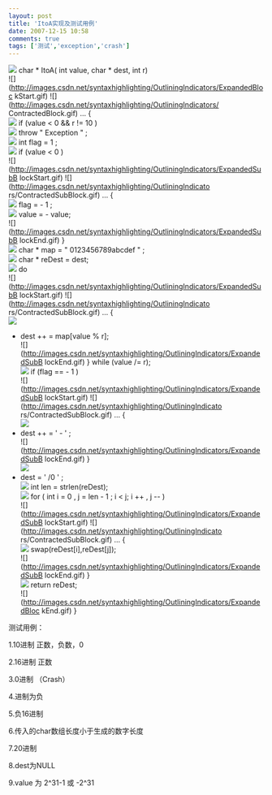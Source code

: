```yaml
---
layout: post
title: 'ItoA实现及测试用例'
date: 2007-12-15 10:58
comments: true
tags: ['测试','exception','crash']
---
```


![](http://images.csdn.net/syntaxhighlighting/OutliningIndicators/None.gif)
char  *  ItoA(  int  value,  char  *  dest,  int  r)  
![](http://images.csdn.net/syntaxhighlighting/OutliningIndicators/ExpandedBloc
kStart.gif) ![](http://images.csdn.net/syntaxhighlighting/OutliningIndicators/
ContractedBlock.gif) ...  {  
![](http://images.csdn.net/syntaxhighlighting/OutliningIndicators/InBlock.gif)
if  (value  < 0  && r  !=  10  )  
![](http://images.csdn.net/syntaxhighlighting/OutliningIndicators/InBlock.gif)
throw  "  Exception  "  ;  
![](http://images.csdn.net/syntaxhighlighting/OutliningIndicators/InBlock.gif)
int  flag  =  1  ;  
![](http://images.csdn.net/syntaxhighlighting/OutliningIndicators/InBlock.gif)
if  (value  < 0  )  
![](http://images.csdn.net/syntaxhighlighting/OutliningIndicators/ExpandedSubB
lockStart.gif) ![](http://images.csdn.net/syntaxhighlighting/OutliningIndicato
rs/ContractedSubBlock.gif) ...  {  
![](http://images.csdn.net/syntaxhighlighting/OutliningIndicators/InBlock.gif)
flag  =  \-  1  ;  
![](http://images.csdn.net/syntaxhighlighting/OutliningIndicators/InBlock.gif)
value  =  \-  value;  
![](http://images.csdn.net/syntaxhighlighting/OutliningIndicators/ExpandedSubB
lockEnd.gif) }  
![](http://images.csdn.net/syntaxhighlighting/OutliningIndicators/InBlock.gif)
char  *  map  =  "  0123456789abcdef  "  ;  
![](http://images.csdn.net/syntaxhighlighting/OutliningIndicators/InBlock.gif)
char  *  reDest  =  dest;  
![](http://images.csdn.net/syntaxhighlighting/OutliningIndicators/InBlock.gif)
do  
![](http://images.csdn.net/syntaxhighlighting/OutliningIndicators/ExpandedSubB
lockStart.gif) ![](http://images.csdn.net/syntaxhighlighting/OutliningIndicato
rs/ContractedSubBlock.gif) ...  {  
![](http://images.csdn.net/syntaxhighlighting/OutliningIndicators/InBlock.gif)
*  dest  ++  =  map[value  %  r];  
![](http://images.csdn.net/syntaxhighlighting/OutliningIndicators/ExpandedSubB
lockEnd.gif) }  while  (value  /=  r);  
![](http://images.csdn.net/syntaxhighlighting/OutliningIndicators/InBlock.gif)
if  (flag  ==  \-  1  )  
![](http://images.csdn.net/syntaxhighlighting/OutliningIndicators/ExpandedSubB
lockStart.gif) ![](http://images.csdn.net/syntaxhighlighting/OutliningIndicato
rs/ContractedSubBlock.gif) ...  {  
![](http://images.csdn.net/syntaxhighlighting/OutliningIndicators/InBlock.gif)
*  dest  ++  =  '  \-  '  ;  
![](http://images.csdn.net/syntaxhighlighting/OutliningIndicators/ExpandedSubB
lockEnd.gif) }  
![](http://images.csdn.net/syntaxhighlighting/OutliningIndicators/InBlock.gif)
*  dest  =  '  /0  '  ;  
![](http://images.csdn.net/syntaxhighlighting/OutliningIndicators/InBlock.gif)
int  len  =  strlen(reDest);  
![](http://images.csdn.net/syntaxhighlighting/OutliningIndicators/InBlock.gif)
for  (  int  i  =  0  , j  =  len  \-  1  ; i  < j; i  ++  , j  \--  )  
![](http://images.csdn.net/syntaxhighlighting/OutliningIndicators/ExpandedSubB
lockStart.gif) ![](http://images.csdn.net/syntaxhighlighting/OutliningIndicato
rs/ContractedSubBlock.gif) ...  {  
![](http://images.csdn.net/syntaxhighlighting/OutliningIndicators/InBlock.gif)
swap(reDest[i],reDest[j]);  
![](http://images.csdn.net/syntaxhighlighting/OutliningIndicators/ExpandedSubB
lockEnd.gif) }  
![](http://images.csdn.net/syntaxhighlighting/OutliningIndicators/InBlock.gif)
return  reDest;  
![](http://images.csdn.net/syntaxhighlighting/OutliningIndicators/ExpandedBloc
kEnd.gif) }

测试用例：

1.10进制 正数，负数，0

2.16进制 正数

3.0进制 （Crash）

4.进制为负

5.负16进制

6.传入的char数组长度小于生成的数字长度

7.20进制

8.dest为NULL

9.value 为 2^31-1 或 -2^31

